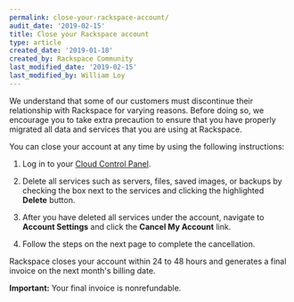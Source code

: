 ```yaml
---
permalink: close-your-rackspace-account/
audit_date: '2019-02-15'
title: Close your Rackspace account
type: article
created_date: '2019-01-18'
created_by: Rackspace Community
last_modified_date: '2019-02-15'
last_modified_by: William Loy
---
```


We understand that some of our customers must discontinue their relationship with Rackspace for varying reasons. Before doing so, we encourage you to take extra precaution to ensure that you have properly migrated all data and services that you are using at Rackspace.

You can close your account at any time by using the following instructions:

1. Log in to your [Cloud Control Panel](https://login.rackspace.com).

2. Delete all services such as servers, files, saved images, or backups by checking the box next to the services and clicking the highlighted **Delete** button.

3. After you have deleted all services under the account, navigate to **Account Settings** and click the **Cancel My Account** link.

4. Follow the steps on the next page to complete the cancellation.

Rackspace closes your account within 24 to 48 hours and generates a final invoice on the next month's billing date.

**Important:** Your final invoice is nonrefundable.
